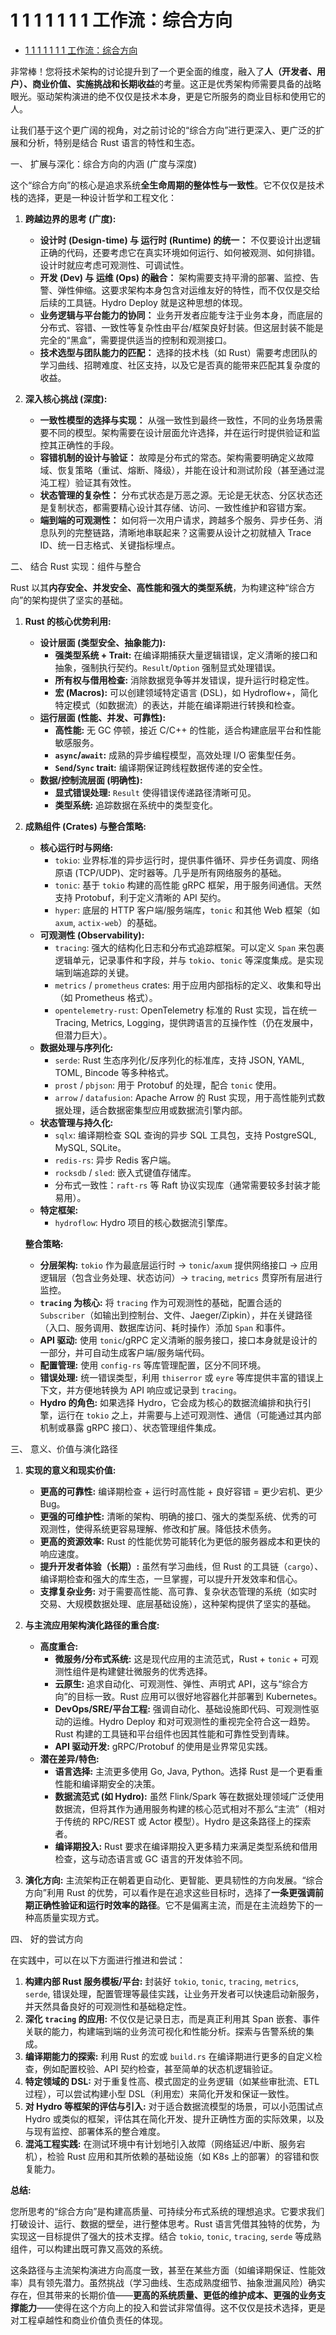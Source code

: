 # 1 1 1 1 1 1 1 工作流：综合方向

<!-- TOC START -->
- [1 1 1 1 1 1 1 工作流：综合方向](#1-1-1-1-1-1-1-工作流：综合方向)
<!-- TOC END -->














非常棒！您将技术架构的讨论提升到了一个更全面的维度，融入了**人（开发者、用户）、商业价值、实施挑战和长期收益**的考量。这正是优秀架构师需要具备的战略眼光。驱动架构演进的绝不仅仅是技术本身，更是它所服务的商业目标和使用它的人。

让我们基于这个更广阔的视角，对之前讨论的“综合方向”进行更深入、更广泛的扩展和分析，特别是结合 Rust 语言的特性和生态。

一、 扩展与深化：综合方向的内涵 (广度与深度)

这个“综合方向”的核心是追求系统**全生命周期的整体性与一致性**。它不仅仅是技术栈的选择，更是一种设计哲学和工程文化：

1. **跨越边界的思考 (广度):**
    * **设计时 (Design-time) 与 运行时 (Runtime) 的统一：** 不仅要设计出逻辑正确的代码，还要考虑它在真实环境如何运行、如何被观测、如何排错。设计时就应考虑可观测性、可调试性。
    * **开发 (Dev) 与 运维 (Ops) 的融合：** 架构需要支持平滑的部署、监控、告警、弹性伸缩。这要求架构本身包含对运维友好的特性，而不仅仅是交给后续的工具链。Hydro Deploy 就是这种思想的体现。
    * **业务逻辑与平台能力的协同：** 业务开发者应能专注于业务本身，而底层的分布式、容错、一致性等复杂性由平台/框架良好封装。但这层封装不能是完全的“黑盒”，需要提供适当的控制和观测接口。
    * **技术选型与团队能力的匹配：** 选择的技术栈（如 Rust）需要考虑团队的学习曲线、招聘难度、社区支持，以及它是否真的能带来匹配其复杂度的收益。

2. **深入核心挑战 (深度):**
    * **一致性模型的选择与实现：** 从强一致性到最终一致性，不同的业务场景需要不同的模型。架构需要在设计层面允许选择，并在运行时提供验证和监控其正确性的手段。
    * **容错机制的设计与验证：** 故障是分布式的常态。架构需要明确定义故障域、恢复策略（重试、熔断、降级），并能在设计和测试阶段（甚至通过混沌工程）验证其有效性。
    * **状态管理的复杂性：** 分布式状态是万恶之源。无论是无状态、分区状态还是复制状态，都需要精心设计其存储、访问、一致性维护和容错方案。
    * **端到端的可观测性：** 如何将一次用户请求，跨越多个服务、异步任务、消息队列的完整链路，清晰地串联起来？这需要从设计之初就植入 Trace ID、统一日志格式、关键指标埋点。

二、 结合 Rust 实现：组件与整合

Rust 以其**内存安全、并发安全、高性能和强大的类型系统**，为构建这种“综合方向”的架构提供了坚实的基础。

1. **Rust 的核心优势利用:**
    * **设计层面 (类型安全、抽象能力):**
        * **强类型系统 + Trait:** 在编译期捕获大量逻辑错误，定义清晰的接口和抽象，强制执行契约。`Result`/`Option` 强制显式处理错误。
        * **所有权与借用检查:** 消除数据竞争等并发错误，提升运行时稳定性。
        * **宏 (Macros):** 可以创建领域特定语言 (DSL)，如 Hydroflow+，简化特定模式（如数据流）的表达，并能在编译期进行转换和检查。
    * **运行层面 (性能、并发、可靠性):**
        * **高性能:** 无 GC 停顿，接近 C/C++ 的性能，适合构建底层平台和性能敏感服务。
        * **`async`/`await`:** 成熟的异步编程模型，高效处理 I/O 密集型任务。
        * **`Send`/`Sync` trait:** 编译期保证跨线程数据传递的安全性。
    * **数据/控制流层面 (明确性):**
        * **显式错误处理:** `Result` 使得错误传递路径清晰可见。
        * **类型系统:** 追踪数据在系统中的类型变化。

2. **成熟组件 (Crates) 与整合策略:**

    * **核心运行时与网络:**
        * `tokio`: 业界标准的异步运行时，提供事件循环、异步任务调度、网络原语 (TCP/UDP)、定时器等。几乎是所有网络服务的基础。
        * `tonic`: 基于 `tokio` 构建的高性能 gRPC 框架，用于服务间通信。天然支持 Protobuf，利于定义清晰的 API 契约。
        * `hyper`: 底层的 HTTP 客户端/服务端库，`tonic` 和其他 Web 框架（如 `axum`, `actix-web`）的基础。
    * **可观测性 (Observability):**
        * `tracing`: 强大的结构化日志和分布式追踪框架。可以定义 `Span` 来包裹逻辑单元，记录事件和字段，并与 `tokio`、`tonic` 等深度集成。是实现端到端追踪的关键。
        * `metrics` / `prometheus` crates: 用于应用内部指标的定义、收集和导出（如 Prometheus 格式）。
        * `opentelemetry-rust`: OpenTelemetry 标准的 Rust 实现，旨在统一 Tracing, Metrics, Logging，提供跨语言的互操作性（仍在发展中，但潜力巨大）。
    * **数据处理与序列化:**
        * `serde`: Rust 生态序列化/反序列化的标准库，支持 JSON, YAML, TOML, Bincode 等多种格式。
        * `prost` / `pbjson`: 用于 Protobuf 的处理，配合 `tonic` 使用。
        * `arrow` / `datafusion`: Apache Arrow 的 Rust 实现，用于高性能列式数据处理，适合数据密集型应用或数据流引擎内部。
    * **状态管理与持久化:**
        * `sqlx`: 编译期检查 SQL 查询的异步 SQL 工具包，支持 PostgreSQL, MySQL, SQLite。
        * `redis-rs`: 异步 Redis 客户端。
        * `rocksdb` / `sled`: 嵌入式键值存储库。
        * 分布式一致性：`raft-rs` 等 Raft 协议实现库（通常需要较多封装才能易用）。
    * **特定框架:**
        * `hydroflow`: Hydro 项目的核心数据流引擎库。

    **整合策略:**

    * **分层架构:** `tokio` 作为最底层运行时 -> `tonic`/`axum` 提供网络接口 -> 应用逻辑层（包含业务处理、状态访问）-> `tracing`, `metrics` 贯穿所有层进行监控。
    * **`tracing` 为核心:** 将 `tracing` 作为可观测性的基础，配置合适的 `Subscriber`（如输出到控制台、文件、Jaeger/Zipkin），并在关键路径（入口、服务调用、数据库访问、耗时操作）添加 `Span` 和事件。
    * **API 驱动:** 使用 `tonic`/gRPC 定义清晰的服务接口，接口本身就是设计的一部分，并可自动生成客户端/服务端代码。
    * **配置管理:** 使用 `config-rs` 等库管理配置，区分不同环境。
    * **错误处理:** 统一错误类型，利用 `thiserror` 或 `eyre` 等库提供丰富的错误上下文，并方便地转换为 API 响应或记录到 `tracing`。
    * **Hydro 的角色:** 如果选择 Hydro，它会成为核心的数据流编排和执行引擎，运行在 `tokio` 之上，并需要与上述可观测性、通信（可能通过其内部机制或暴露 gRPC 接口）、状态管理组件集成。

三、 意义、价值与演化路径

1. **实现的意义和现实价值:**
    * **更高的可靠性:** 编译期检查 + 运行时高性能 + 良好容错 = 更少宕机、更少 Bug。
    * **更强的可维护性:** 清晰的架构、明确的接口、强大的类型系统、优秀的可观测性，使得系统更容易理解、修改和扩展。降低技术债务。
    * **更高的资源效率:** Rust 的性能优势可能转化为更低的服务器成本和更快的响应速度。
    * **提升开发者体验（长期）:** 虽然有学习曲线，但 Rust 的工具链（`cargo`）、编译期检查和强大的库生态，一旦掌握，可以提升开发效率和信心。
    * **支撑复杂业务:** 对于需要高性能、高可靠、复杂状态管理的系统（如实时交易、大规模数据处理、底层基础设施），这种架构提供了坚实的基础。

2. **与主流应用架构演化路径的重合度:**
    * **高度重合:**
        * **微服务/分布式系统:** 这是现代应用的主流范式，Rust + `tonic` + 可观测性组件是构建健壮微服务的优秀选择。
        * **云原生:** 追求自动化、可观测性、弹性、声明式 API，这与“综合方向”的目标一致。Rust 应用可以很好地容器化并部署到 Kubernetes。
        * **DevOps/SRE/平台工程:** 强调自动化、基础设施即代码、可观测性驱动的运维。Hydro Deploy 和对可观测性的重视完全符合这一趋势。Rust 构建的工具链和平台组件也因其性能和可靠性受到青睐。
        * **API 驱动开发:** gRPC/Protobuf 的使用是业界常见实践。
    * **潜在差异/特色:**
        * **语言选择:** 主流更多使用 Go, Java, Python。选择 Rust 是一个更看重性能和编译期安全的决策。
        * **数据流范式 (如 Hydro):** 虽然 Flink/Spark 等在数据处理领域广泛使用数据流，但将其作为通用服务构建的核心范式相对不那么“主流”（相对于传统的 RPC/REST 或 Actor 模型）。Hydro 是这条路径上的探索者。
        * **编译期投入:** Rust 要求在编译期投入更多精力来满足类型系统和借用检查，这与动态语言或 GC 语言的开发体验不同。

3. **演化方向:** 主流架构正在朝着更自动化、更智能、更具韧性的方向发展。“综合方向”利用 Rust 的优势，可以看作是在追求这些目标时，选择了**一条更强调前期正确性验证和运行时效率的路径**。它不是偏离主流，而是在主流趋势下的一种高质量实现方式。

四、 好的尝试方向

在实践中，可以在以下方面进行推进和尝试：

1. **构建内部 Rust 服务模板/平台:** 封装好 `tokio`, `tonic`, `tracing`, `metrics`, `serde`, 错误处理，配置管理等最佳实践，让业务开发者可以快速启动新服务，并天然具备良好的可观测性和基础稳定性。
2. **深化 `tracing` 的应用:** 不仅仅是记录日志，而是真正利用其 Span 嵌套、事件关联的能力，构建端到端的业务流可视化和性能分析。探索与告警系统的集成。
3. **编译期能力的探索:** 利用 Rust 的宏或 `build.rs` 在编译期进行更多的自定义检查，例如配置校验、API 契约检查，甚至简单的状态机逻辑验证。
4. **特定领域的 DSL:** 对于重复性高、模式固定的业务逻辑（如某些审批流、ETL 过程），可以尝试构建小型 DSL（利用宏）来简化开发和保证一致性。
5. **对 Hydro 等框架的评估与引入:** 对于适合数据流模型的场景，可以小范围试点 Hydro 或类似的框架，评估其在简化开发、提升正确性方面的实际效果，以及与现有监控、部署体系的整合难度。
6. **混沌工程实践:** 在测试环境中有计划地引入故障（网络延迟/中断、服务宕机），检验 Rust 应用和其所依赖的基础设施（如 K8s 上的部署）的容错和恢复能力。

**总结:**

您所思考的“综合方向”是构建高质量、可持续分布式系统的理想追求。它要求我们打破设计、运行、数据的壁垒，进行整体思考。Rust 语言凭借其独特的优势，为实现这一目标提供了强大的技术支撑。结合 `tokio`, `tonic`, `tracing`, `serde` 等成熟组件，可以构建出既可靠又高效的系统。

这条路径与主流架构演进方向高度一致，甚至在某些方面（如编译期保证、性能效率）具有领先潜力。虽然挑战（学习曲线、生态成熟度细节、抽象泄漏风险）确实存在，但其带来的长期价值——**更高的系统质量、更低的维护成本、更强的业务支撑能力**——使得在这个方向上的投入和尝试非常值得。这不仅仅是技术选择，更是对工程卓越性和商业价值负责任的体现。
